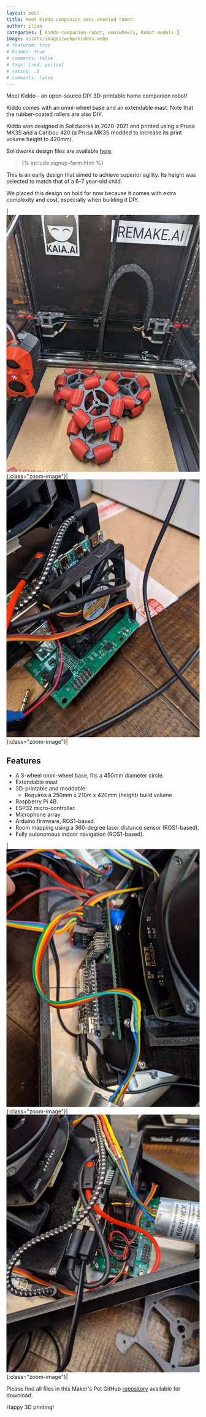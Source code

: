 ```yaml
---
layout: post
title: Meet Kiddo companion omni-wheeled robot!
author: iliao
categories: [ Kiddo-companion-robot, omniwheels, Robot-models ]
image: assets/images/webp/kiddos.webp
# featured: true
# hidden: true
# comments: false
# tags: [red, yellow]
# rating: .5
# comments: false
---
```

Meet Kiddo - an open-source DIY 3D-printable home companion robot!

Kiddo comes with an omni-wheel base and an extendable mast. Note that the rubber-coated rollers are also DIY.

Kiddo was designed in Solidworks in 2020-2021 and printed using a Prusa MK3S and a Caribou 420 (a Prusa MK3S modded to increase its print volume height to 420mm).

Solidworks design files are available [here](https://github.com/makerspet/kiddo).

<blockquote>{% include signup-form.html %}</blockquote>

This is an early design that aimed to achieve superior agility. Its height was selected to match that of a 6-7 year-old child.

We placed this design on hold for now because it comes with extra complexity and cost, especially when building it DIY.

|![Kiddo companion robot - omni-wheel halves](/assets/images/webp/Kiddo_omni_wheels.webp 'Kiddo companion robot - omni-wheel halves'){:class="zoom-image"}|![Kiddo companion robot - Raspberry Pi 4B fan](/assets/images/webp/PXL_20210326_043233781.webp 'Kiddo companion robot - Raspberry Pi 4B fan'){:class="zoom-image"}|

<p></p>

## Features
- A 3-wheel omni-wheel base, fits a 450mm diameter circle.
- Extendable mast
- 3D-printable and moddable:
  - Requires a 250mm x 210m x 420mm (height) build volume
- Raspberry Pi 4B.
- ESP32 micro-controller.
- Microphone array.
- Arduino firmware, ROS1-based.
- Room mapping using a 360-degree laser distance sensor (ROS1-based).
- Fully autonomous indoor navigation (ROS1-based).

|![Kiddo companion robot - base front electronics](/assets/images/webp/PXL_20210505_205818115.webp 'Kiddo companion robot - base front electronics'){:class="zoom-image"}|![Kiddo companion robot - base rear electronics](/assets/images/webp/PXL_20210428_063404653.webp 'Kiddo companion robot - base rear electronics'){:class="zoom-image"}|

<p></p>

Please find all files in this Maker's Pet GitHub [repository](https://github.com/makerspet/kiddo) available for download.

Happy 3D printing!
